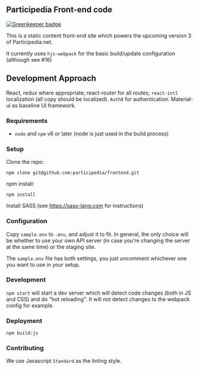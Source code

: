 ## Participedia Front-end code

[![Greenkeeper badge](https://badges.greenkeeper.io/participedia/frontend.svg)](https://greenkeeper.io/)

This is a static content front-end site which powers the upcoming version 3
of Participedia.net.

It currently uses `hjs-webpack` for the basic build/update configuration (although see #16)

## Development Approach

React, redux where appropriate; react-router for all routes; `react-intl` localization (all copy should be localized).
`Auth0` for authentication.  Material-ui as baseline UI framework.

### Requirements

* `node` and `npm` v6 or later (node is just used in the build process)

### Setup

Clone the repo:

```
npm clone git@github.com:participedia/frontend.git
```

npm install:

```
npm install
```

Install SASS (see https://sass-lang.com for instructions)

### Configuration

Copy `sample.env` to `.env`, and adjust it to fit.  In general, the only choice will be whether
to use your own API server (in case you're changing the server at the same time) or the staging site.

The `sample.env` file has both settings, you just uncomment whichever one you want to use in your setup.

### Development

`npm start` will start a dev server which will detect code changes (both
in JS and CSS) and do "hot reloading".  It will not detect changes to the 
webpack config for example.

### Deployment

`npm build:js`

### Contributing

We use Javascript `Standard` as the linting style.

